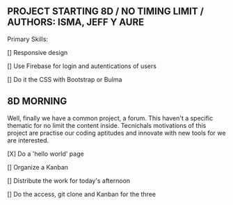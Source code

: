 ## PROJECT STARTING 8D / NO TIMING LIMIT / AUTHORS: ISMA, JEFF Y AURE

Primary Skills:

[] Responsive design

[] Use Firebase for login and autentications of users

[] Do it the CSS with Bootstrap or Bulma

## 8D MORNING

Well, finally we have a common project, a forum. This haven't a specific thematic for no limit the content inside. Tecnichals motivations of this project are practise our coding aptitudes and innovate with new tools for we are interested.

[X] Do a 'hello world' page

[] Organize a Kanban

[] Distribute the work for today's afternoon

[] Do the access, git clone and Kanban for the three
